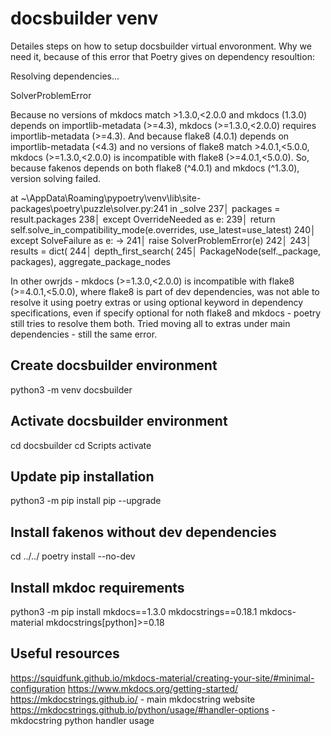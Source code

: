 # docsbuilder venv

Detailes steps on how to setup docsbuilder virtual envoronment. Why we need it, because of this error that Poetry gives on dependency resoultion:

Resolving dependencies...

  SolverProblemError

  Because no versions of mkdocs match >1.3.0,<2.0.0
   and mkdocs (1.3.0) depends on importlib-metadata (>=4.3), mkdocs (>=1.3.0,<2.0.0) requires importlib-metadata (>=4.3).
  And because flake8 (4.0.1) depends on importlib-metadata (<4.3)
   and no versions of flake8 match >4.0.1,<5.0.0, mkdocs (>=1.3.0,<2.0.0) is incompatible with flake8 (>=4.0.1,<5.0.0).
  So, because fakenos depends on both flake8 (^4.0.1) and mkdocs (^1.3.0), version solving failed.

  at ~\AppData\Roaming\pypoetry\venv\lib\site-packages\poetry\puzzle\solver.py:241 in _solve
      237│             packages = result.packages
      238│         except OverrideNeeded as e:
      239│             return self.solve_in_compatibility_mode(e.overrides, use_latest=use_latest)
      240│         except SolveFailure as e:
    → 241│             raise SolverProblemError(e)
      242│
      243│         results = dict(
      244│             depth_first_search(
      245│                 PackageNode(self._package, packages), aggregate_package_nodes
	  
In other owrjds - mkdocs (>=1.3.0,<2.0.0) is incompatible with flake8 (>=4.0.1,<5.0.0), where flake8 is part of dev dependencies,
was not able to resolve it using poetry extras or using optional keyword in dependency specifications, even if specify optional
for noth flake8 and mkdocs - poetry still tries to resolve them both. Tried moving all to extras under main dependencies - still the same error.

## Create docsbuilder environment
python3 -m venv docsbuilder

## Activate docsbuilder environment
cd docsbuilder
cd Scripts
activate

## Update pip installation
python3 -m pip install pip --upgrade

## Install fakenos without dev dependencies
cd ../../
poetry install --no-dev

## Install mkdoc requirements 
python3 -m pip install mkdocs==1.3.0 mkdocstrings==0.18.1 mkdocs-material mkdocstrings[python]>=0.18

## Useful resources

https://squidfunk.github.io/mkdocs-material/creating-your-site/#minimal-configuration
https://www.mkdocs.org/getting-started/ 
https://mkdocstrings.github.io/ - main mkdocstring website
https://mkdocstrings.github.io/python/usage/#handler-options - mkdocstring python handler usage